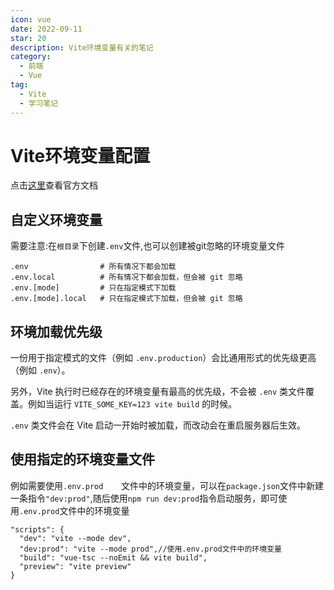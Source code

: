 ```yaml
---
icon: vue
date: 2022-09-11
star: 20
description: Vite环境变量有关的笔记
category:
  - 前端
  - Vue
tag:
  - Vite
  - 学习笔记
---
```


# Vite环境变量配置

点击[这里](https://cn.vitejs.dev/guide/env-and-mode.html#env-variables)查看官方文档


## 自定义环境变量

需要注意:在`根目录`下创建`.env`文件,也可以创建被git忽略的环境变量文件

```
.env                # 所有情况下都会加载
.env.local          # 所有情况下都会加载，但会被 git 忽略
.env.[mode]         # 只在指定模式下加载
.env.[mode].local   # 只在指定模式下加载，但会被 git 忽略
```

## 环境加载优先级

一份用于指定模式的文件（例如 `.env.production`）会比通用形式的优先级更高（例如 `.env`）。

另外，Vite 执行时已经存在的环境变量有最高的优先级，不会被 `.env` 类文件覆盖。例如当运行 `VITE_SOME_KEY=123 vite build` 的时候。

`.env` 类文件会在 Vite 启动一开始时被加载，而改动会在重启服务器后生效。

## 使用指定的环境变量文件

例如需要使用`.env.prod	`文件中的环境变量，可以在`package.json`文件中新建一条指令`"dev:prod"`,随后使用`npm run dev:prod`指令启动服务，即可使用`.env.prod`文件中的环境变量

```
"scripts": {
  "dev": "vite --mode dev",
  "dev:prod": "vite --mode prod",//使用.env.prod文件中的环境变量
  "build": "vue-tsc --noEmit && vite build",
  "preview": "vite preview"
}
```

